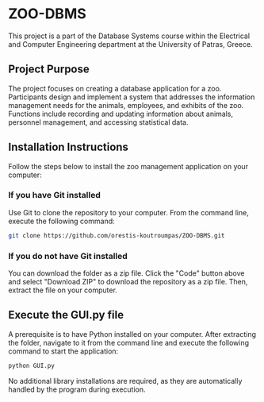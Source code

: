 # ZOO-DBMS

This project is a part of the Database Systems course within the Electrical and Computer Engineering department at the University of Patras, Greece.

## Project Purpose

The project focuses on creating a database application for a zoo. Participants design and
implement a system that addresses the information management needs for the animals, employees, and exhibits of
the zoo. Functions include recording and updating information about animals, personnel management, and
accessing statistical data.

## Installation Instructions

Follow the steps below to install the zoo management application on your computer:

### If you have Git installed

Use Git to clone the repository to your computer. From the command line, execute the following command:

```bash
git clone https://github.com/orestis-koutroumpas/ZOO-DBMS.git
```

### If you do not have Git installed

You can download the folder as a zip file.
Click the "Code" button above and select "Download ZIP" to download the repository as a zip file.
Then, extract the file on your computer.

## Execute the GUI.py file

A prerequisite is to have Python installed on your computer.
After extracting the folder, navigate to it from the command line and execute the following command to start the application:

```bash
python GUI.py
```

No additional library installations are required, as they are automatically handled by the program during execution.
